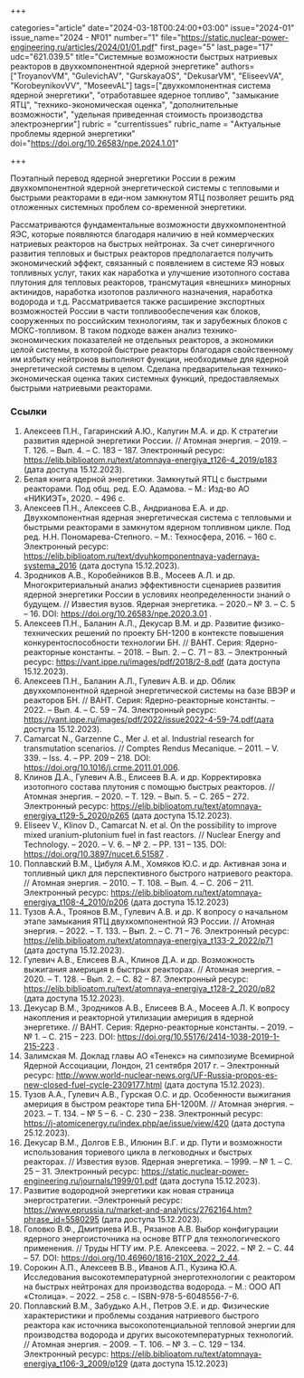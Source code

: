 +++

categories="article"
date="2024-03-18T00:24:00+03:00"
issue="2024-01"
issue_name="2024 - №01"
number="1"
file="https://static.nuclear-power-engineering.ru/articles/2024/01/01.pdf"
first_page="5"
last_page="17"
udc="621.039.5"
title="Системные возможности быстрых натриевых реакторов в двухкомпонентной ядерной энергетике"
authors=["TroyanovVM", "GulevichAV", "GurskayaОS", "DekusarVM", "EliseevVA", "KorobeynikovVV", "MoseevAL"]
tags=["двухкомпонентная система ядерной энергетики", "отработавшее ядерное топливо", "замыкание ЯТЦ", "технико-экономическая оценка", "дополнительные возможности", "удельная приведенная стоимость производства электроэнергии"]
rubric = "currentissues"
rubric_name = "Актуальные проблемы ядерной энергетики"
doi="https://doi.org/10.26583/npe.2024.1.01"

+++

Поэтапный перевод ядерной энергетики России в режим двухкомпонентной ядерной энергетической системы с тепловыми и быстрыми реакторами в еди-ном замкнутом ЯТЦ позволяет решить ряд отложенных системных проблем со-временной энергетики.

Рассматриваются фундаментальные возможности двухкомпонентной ЯЭС, которые появляются благодаря наличию в ней коммерческих натриевых реакторов на быстрых нейтронах. За счет синергичного развития тепловых и быстрых реакторов предполагается получить экономический эффект, связанный с появлением в системе ЯЭ новых топливных услуг, таких как наработка и улучшение изотопного состава плутония для тепловых реакторов, трансмутация «внешних» минорных актинидов, наработка изотопов различного назначения, наработка водорода и т.д. Рассматривается также расширение экспортных возможностей России в части топливообеспечения как блоков, сооруженных по российским технологиям, так и зарубежных блоков с МОКС-топливом. В таком подходе важен анализ технико-экономических показателей не отдельных реакторов, а экономики целой системы, в которой быстрые реакторы благодаря свойственному им избытку нейтронов выполняют функции, необходимые для ядерной энергетической системы в целом. Сделана предварительная технико-экономическая оценка таких системных функций, предоставляемых быстрыми натриевыми реакторами. 

### Ссылки

1. Алексеев П.Н., Гагаринский А.Ю., Калугин М.А. и др. К стратегии развития ядерной энергетики России. // Атомная энергия. – 2019. – Т. 126. – Вып. 4. – С. 183 – 187. Электронный ресурс: https://elib.biblioatom.ru/text/atomnaya-energiya_t126-4_2019/p183 (дата доступа 15.12.2023).
2. Белая книга ядерной энергетики. Замкнутый ЯТЦ с быстрыми реакторами. Под общ. ред. Е.О. Адамова. – М.: Изд-во АО «НИКИЭТ», 2020. – 496 с.
3. Алексеев П.Н., Алексеев С.В., Андрианова Е.А. и др. Двухкомпонентная ядерная энергетическая система с тепловыми и быстрыми реакторами в замкнутом ядерном топливном цикле. Под ред. Н.Н. Пономарева-Степного. – М.: Техносфера, 2016. – 160 с. Электронный ресурс: https://elib.biblioatom.ru/text/dvuhkomponentnaya-yadernaya-systema_2016 (дата доступа 15.12.2023).
4. Зродников А.В., Коробейников В.В., Мосеев А.Л. и др. Многокритериальный анализ эффективности сценариев развития ядерной энергетики России в условиях неопределенности знаний о будущем. // Известия вузов. Ядерная энергетика. – 2020.– № 3. – С. 5 – 16. DOI: https://doi.org/10.26583/npe.2020.3.01 .
5. Алексеев П.Н., Баланин А.Л., Декусар В.М. и др. Развитие физико-технических решений по проекту БН-1200 в контексте повышения конкурентоспособности технологии БН. // ВАНТ. Серия: Ядерно-реакторные константы. – 2018. – Вып. 2. – С. 71 – 83. – Электронный ресурс: https://vant.ippe.ru/images/pdf/2018/2-8.pdf (дата доступа 15.12.2023).
6. Алексеев П.Н., Баланин А.Л., Гулевич А.В. и др. Облик двухкомпонентной ядерной энергетической системы на базе ВВЭР и реакторов БН. // ВАНТ. Серия: Ядерно-реакторные константы. – 2022. – Вып. 4. – С. 59 – 74. Электронный ресурс: https://vant.ippe.ru/images/pdf/2022/issue2022-4-59-74.pdf(дата доступа 15.12.2023).
7. Camarcat N., Garzenne C., Mer J. et al. Industrial research for transmutation scenarios. // Comptes Rendus Mecanique. – 2011. – V. 339. – Iss. 4. – PР. 209 – 218. DOI: https://doi.org/10.1016/j.crme.2011.01.006.
8. Клинов Д.А., Гулевич А.В., Елисеев В.А. и др. Корректировка изотопного состава плутония с помощью быстрых реакторов. // Атомная энергия. – 2020. – Т. 129. – Вып. 5. – С. 265 – 272. Электронный ресурс: https://elib.biblioatom.ru/text/atomnaya-energiya_t129-5_2020/p265 (дата доступа 15.12.2023).
9. Eliseev V., Klinov D., Camarcat N. et al. On the possibility to improve mixed uranium-plutonium fuel in fast reactors. // Nuclear Energy and Technology. – 2020. – V. 6. – № 2. – РР. 131 – 135. DOI: https://doi.org/10.3897/nucet.6.51587 .
10. Поплавский В.М., Цибуля А.М., Хомяков Ю.С. и др. Активная зона и топливный цикл для перспективного быстрого натриевого реактора. // Атомная энергия. – 2010. – Т. 108. – Вып. 4. – С. 206 – 211. Электронный ресурс: https://elib.biblioatom.ru/text/atomnaya-energiya_t108-4_2010/p206 (дата доступа 15.12.2023)
11. Тузов А.А., Троянов В.М., Гулевич А.В. и др. К вопросу о начальном этапе замыкания ЯТЦ двухкомпонентной ЯЭ России. // Атомная энергия. – 2022. – Т. 133. – Вып. 2. – С. 71 – 76. Электронный ресурс: https://elib.biblioatom.ru/text/atomnaya-energiya_t133-2_2022/p71 (дата доступа 15.12.2023).
12. Гулевич А.В., Елисеев В.А., Клинов Д.А. и др. Возможность выжигания америция в быстрых реакторах. // Атомная энергия. – 2020. – Т. 128. – Вып. 2. – С. 82 – 87. Электронный ресурс: https://elib.biblioatom.ru/text/atomnaya-energiya_t128-2_2020/p82 (дата доступа 15.12.2023).
13. Декусар В.М., Зродников А.В., Елисеев В.А., Мосеев А.Л. К вопросу накопления и реакторной утилизации америция в ядерной энергетике. // ВАНТ. Серия: Ядерно-реакторные константы. – 2019. – № 1. – С. 215 – 223. DOI: https://doi.org/10.55176/2414-1038-2019-1-215-223 .
14. Залимская М. Доклад главы АО «Тенекс» на симпозиуме Всемирной Ядерной Ассоциации, Лондон, 21 сентября 2017 г. – Электронный ресурс: http://www.world-nuclear-news.org/UF-Russia-propos-es-new-closed-fuel-cycle-2309177.html (дата доступа 15.12.2023).
15. Тузов А.А., Гулевич А.В., Гурская О.С. и др. Особенности выжигания америция в быстром реакторе типа БН-1200М. // Атомная энергия. – 2023. – Т. 134. – № 5 – 6. - С. 230 – 238. Электронный ресурс: https://j-atomicenergy.ru/index.php/ae/issue/view/420 (дата доступа 25.12.2023).
16. Декусар В.М., Долгов Е.В., Илюнин В.Г. и др. Пути и возможности использования ториевого цикла в легководных и быстрых реакторах. // Известия вузов. Ядерная энергетика. – 1999. – № 1. – С. 25 – 31. Электронный ресурс: https://static.nuclear-power-engineering.ru/journals/1999/01.pdf (дата доступа 15.12.2023).
17. Развитие водородной энергетики как новая страница энергостратегии. –Электронный ресурс: https://www.eprussia.ru/market-and-analytics/2762164.htm?phrase_id=5580295 (дата доступа 15.12.2023).
18. Головко В.Ф., Дмитриева И.В., Рязанов А.В. Выбор конфигурации ядерного энергоисточника на основе ВТГР для технологического применения. // Труды НГТУ им. Р.Е. Алексеева. – 2022. – № 2. – С. 44 – 57. DOI: https://doi.org/10.46960/1816-210X_2022_2_44.
19. Сорокин А.П., Алексеев В.В., Иванов А.П., Кузина Ю.А. Исследования высокотемпературной энерготехнологии с реактором на быстрых нейтронах для производства водорода. – М.: ООО АП «Столица». – 2022. – 258 с. – ISBN-978-5-6048556-7-6.
20. Поплавский В.М., Забудько А.Н., Петров Э.Е. и др. Физические характеристики и проблемы создания натриевого быстрого реактора как источника высокопотенциальной тепловой энергии для производства водорода и других высокотемпературных технологий. // Атомная энергия. – 2009. – Т. 106. – № 3. – С. 129 – 134. Электронный ресурс: https://elib.biblioatom.ru/text/atomnaya-energiya_t106-3_2009/p129 (дата доступа 15.12.2023)
